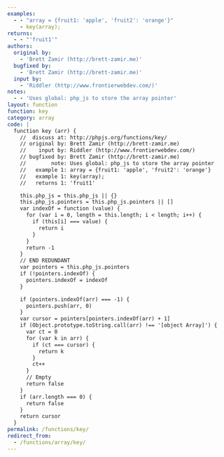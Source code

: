 ```yaml
---
examples:
  - - "array = {fruit1: 'apple', 'fruit2': 'orange'}"
    - key(array);
returns:
  - - "'fruit1'"
authors:
  original by:
    - 'Brett Zamir (http://brett-zamir.me)'
  bugfixed by:
    - 'Brett Zamir (http://brett-zamir.me)'
  input by:
    - 'Riddler (http://www.frontierwebdev.com/)'
notes:
  - - 'Uses global: php_js to store the array pointer'
layout: function
function: key
category: array
code: |
  function key (arr) {
    //  discuss at: http://phpjs.org/functions/key/
    // original by: Brett Zamir (http://brett-zamir.me)
    //    input by: Riddler (http://www.frontierwebdev.com/)
    // bugfixed by: Brett Zamir (http://brett-zamir.me)
    //        note: Uses global: php_js to store the array pointer
    //   example 1: array = {fruit1: 'apple', 'fruit2': 'orange'}
    //   example 1: key(array);
    //   returns 1: 'fruit1'

    this.php_js = this.php_js || {}
    this.php_js.pointers = this.php_js.pointers || []
    var indexOf = function (value) {
      for (var i = 0, length = this.length; i < length; i++) {
        if (this[i] === value) {
          return i
        }
      }
      return -1
    }
    // END REDUNDANT
    var pointers = this.php_js.pointers
    if (!pointers.indexOf) {
      pointers.indexOf = indexOf
    }

    if (pointers.indexOf(arr) === -1) {
      pointers.push(arr, 0)
    }
    var cursor = pointers[pointers.indexOf(arr) + 1]
    if (Object.prototype.toString.call(arr) !== '[object Array]') {
      var ct = 0
      for (var k in arr) {
        if (ct === cursor) {
          return k
        }
        ct++
      }
      // Empty
      return false
    }
    if (arr.length === 0) {
      return false
    }
    return cursor
  }
permalink: /functions/key/
redirect_from:
  - /functions/array/key/
---
```


<!-- WARNING! This file is auto generated by `npm run web:inject`, do not edit by hand -->
